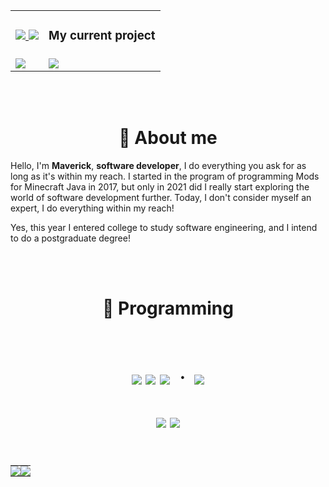 <div align=center>
  <table>
    <tr>
      <td>
        <h3 align=center>
          <a href="https://discord.com/users/461618792464646145" target="_blank">
            <img src="https://img.shields.io/badge/Discord-%235865F2.svg?style=for-the-badge&logo=discord&logoColor=white">
          </a>
          <a href="https://instagram.com/theswcy" target="_blank">
            <img src="https://img.shields.io/badge/Instagram-%23E4405F.svg?style=for-the-badge&logo=Instagram&logoColor=white">
          </a>
        </h3>
      </td>
      <td>
        <h3 align=center>My current project</h3>
      </td>
    </td>
    <tr>
      <td>
        <a href="https://discord.com/users/461618792464646145"><img src="https://lanyard.cnrad.dev/api/461618792464646145?bg=&theme=dark&showDisplayName=true" /></a>
      </td>
      <td>
      <a href="https://github.com/theswcy/rezet">
        <img align="center" src="https://github-readme-stats.vercel.app/api/pin/?username=theswcy&repo=rezet&show_icons=true&bg_color=0D1117&text_color=cad3f5&icon_color=7e67ff&title_color=7e67ff&count_private=false&hide_border=true&hide_title=false" />
      </a>
    </td>
    </tr>
  </table>
</div>
<br><br>


<h1 align=center>
  💠 About me
</h1>
<p>
  Hello, I'm <strong>Maverick</strong>, <strong>software developer</strong>, I do everything you ask for as long as it's within my reach. I started in the program of programming Mods for Minecraft Java in 2017, but only in 2021 did I really start exploring the world of software development further. Today, I don't consider myself an expert, I do everything within my reach!
</p>
<p>
  Yes, this year I entered college to study software engineering, and I intend to do a postgraduate degree!
</p>
<br><br>



<h1 align=center>
  🧪 Programming
</h1>
<h1 align=center>
  <br>
  <img src="https://img.shields.io/badge/C%23 blazor-512BD4?style=for-the-badge&logo=dotnet&logoColor=white">
  <img src="https://img.shields.io/badge/rust-%23000000.svg?style=for-the-badge&logo=rust&logoColor=white">
  <img src="https://img.shields.io/badge/java-%23ED8B00.svg?style=for-the-badge&logo=openjdk&logoColor=white">
  ㆍ
  <img src="https://img.shields.io/badge/Bootstrap-563D7C?style=for-the-badge&logo=bootstrap&logoColor=white">
  <br><br>
  <img src="https://img.shields.io/badge/VSCode-0078D4?style=for-the-badge&logo=visual%20studio%20code&logoColor=white">
  <img src="https://img.shields.io/badge/Arch_Linux-1793D1?style=for-the-badge&logo=arch-linux&logoColor=white">
  <br><br>
</h1>
<table align=center>
  <td style="padding: 0; width=50%">
    <img src="https://github-readme-stats.vercel.app/api/?username=theswcy&show_icons=true&bg_color=0D1117&text_color=cad3f5&icon_color=7e67ff&title_color=7e67ff&count_private=false&hide_border=true&hide_title=false" />
  </td>
  <td style="padding: 0; width=50%">
    <a href="https://github.com/theswcy"><img align="center" src="https://github-readme-stats.vercel.app/api/top-langs/?username=theswcy&show_icons=true&bg_color=0D1117&text_color=cad3f5&icon_color=7e67ff&title_color=7e67ff&count_private=false&hide_border=true&hide_title=false" /></a>
  </td>
</table>
<br><br>